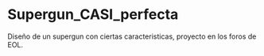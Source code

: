 # Supergun_CASI_perfecta
Diseño de un supergun con ciertas caracteristicas, proyecto en los foros de EOL.
